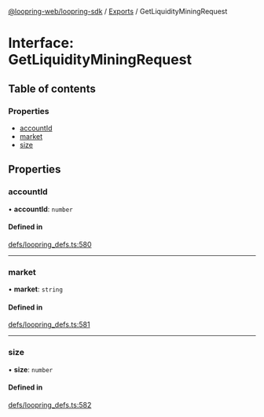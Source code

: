 [@loopring-web/loopring-sdk](../README.md) / [Exports](../modules.md) / GetLiquidityMiningRequest

# Interface: GetLiquidityMiningRequest

## Table of contents

### Properties

- [accountId](GetLiquidityMiningRequest.md#accountid)
- [market](GetLiquidityMiningRequest.md#market)
- [size](GetLiquidityMiningRequest.md#size)

## Properties

### accountId

• **accountId**: `number`

#### Defined in

[defs/loopring_defs.ts:580](https://github.com/Loopring/loopring_sdk/blob/02976c9/src/defs/loopring_defs.ts#L580)

___

### market

• **market**: `string`

#### Defined in

[defs/loopring_defs.ts:581](https://github.com/Loopring/loopring_sdk/blob/02976c9/src/defs/loopring_defs.ts#L581)

___

### size

• **size**: `number`

#### Defined in

[defs/loopring_defs.ts:582](https://github.com/Loopring/loopring_sdk/blob/02976c9/src/defs/loopring_defs.ts#L582)
